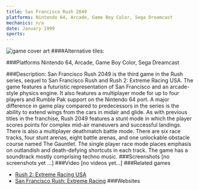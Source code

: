 ```yaml
---
title: San Francisco Rush 2049
platforms: Nintendo 64, Arcade, Game Boy Color, Sega Dreamcast
mechanics: n/a
date: January 1999
sports: 
---
```

![game cover art](//images.igdb.com/igdb/image/upload/t_cover_big/vaanbnl3gkxcqa89jfkb.jpg "Logo Title Text 1")
####Alternative tiles:

###Platforms
Nintendo 64, Arcade, Game Boy Color, Sega Dreamcast

###Description:
San Francisco Rush 2049 is the third game in the Rush series, sequel to San Francisco Rush and Rush 2: Extreme Racing USA. 
The game features a futuristic representation of San Francisco and an arcade-style physics engine. It also features a multiplayer mode for up to four players and Rumble Pak support on the Nintendo 64 port. A major difference in game play compared to predecessors in the series is the ability to extend wings from the cars in midair and glide. As with previous titles in the franchise, Rush 2049 features a stunt mode in which the player scores points for complex mid-air maneuvers and successful landings. There is also a multiplayer deathmatch battle mode. There are six race tracks, four stunt arenas, eight battle arenas, and one unlockable obstacle course named The Gauntlet. The single player race mode places emphasis on outlandish and death-defying shortcuts in each track. The game has a soundtrack mostly comprising techno music.
###Screenshots
[no screenshots yet ...]
###Video
[no videos yet...]
###Related games
* [Rush 2: Extreme Racing USA](/games/rush-2-extreme-racing-usa-3593/)
* [San Francisco Rush: Extreme Racing](/games/san-francisco-rush-extreme-racing-3595/)
###Websites

